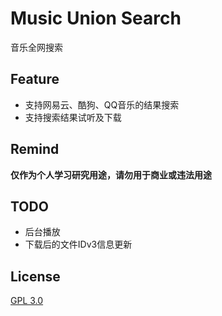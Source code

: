 # Music Union Search
音乐全网搜索

## Feature

- 支持网易云、酷狗、QQ音乐的结果搜索
- 支持搜索结果试听及下载

## Remind

**仅作为个人学习研究用途，请勿用于商业或违法用途**

## TODO

- 后台播放
- 下载后的文件IDv3信息更新

## License

[GPL 3.0](https://github.com/picone/MusicUnionSearch/blob/master/LICENSE)
